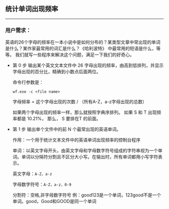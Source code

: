 ## 统计单词出现频率
--------------------------

### 用户需求：
英语的26个字母的频率在一本小说中是如何分布的？某类型文章中常出现的单词是什么？某作家最常用的词汇是什么？《哈利波特》 中最常用的短语是什么，等等。 我们就写一些程序来解决这个问题，满足一下我们的好奇心。 

- 第 0 步
	输出某个英文文本文件中 26 字母出现的频率，由高到低排列，并显示字母出现的百分比，精确到小数点后面两位。
	
	命令行参数是：
	
	`wf.exe -c <file name>` 
	
	字母频率 = 这个字母出现的次数 / （所有A-Z，a-z字母出现的总数）
	
	如果两个字母出现的频率一样，那么就按照字典序排列。  如果 S 和 T 出现频率都是 10.21%， 那么， S 要排在T 的前面。
	
- 第 1 步
	输出单个文件中的前 N 个最常出现的英语单词。
	
	作用：一个用于统计文本文件中的英语单词出现频率的控制台程序
	
	单词：以英文字母开头，由英文字母和字母数字符号组成的字符串视为一个单词。单词以分隔符分割且不区分大小写。在输出时，所有单词都用小写字符表示。 
	
	英文字母：`A-Z，a-z`
	
	字母数字符号：`A-Z，a-z，0-9`
	
	分割符：空格,非字母数字符号 例：good123是一个单词，123good不是一个单词。good，Good和GOOD是同一个单词
	

